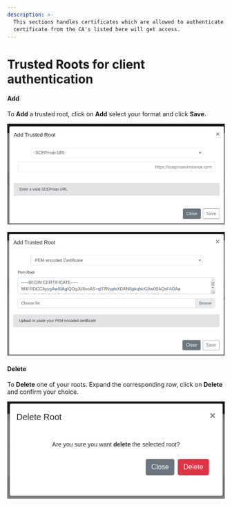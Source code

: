 ```yaml
---
description: >-
  This sections handles certificates which are allowed to authenticate. Every
  certificate from the CA's listed here will get access.
---
```


# Trusted Roots for client authentication

#### Add 

To **Add** a trusted root, click on **Add** select your format and click **Save.** 

![](../../.gitbook/assets/image%20%2824%29.png)

![](../../.gitbook/assets/image%20%2825%29.png)

#### Delete

To **Delete** one of your roots. Expand the corresponding row, click on **Delete** and confirm your choice.

![](../../.gitbook/assets/image%20%2839%29.png)

